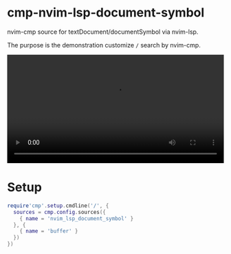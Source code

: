 # cmp-nvim-lsp-document-symbol

nvim-cmp source for textDocument/documentSymbol via nvim-lsp.

The purpose is the demonstration customize `/` search by nvim-cmp.

<video src="https://user-images.githubusercontent.com/629908/139110682-b88e5e1f-f46f-4663-b92e-28b0007f9e52.mp4" width="100%"></video>

# Setup

```lua
require'cmp'.setup.cmdline('/', {
  sources = cmp.config.sources({
    { name = 'nvim_lsp_document_symbol' }
  }, {
    { name = 'buffer' }
  })
})
```


<!-- vim: set ft=markdown: -->
